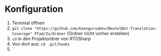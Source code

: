 # Konfiguration

1. Terminal öffnen
2. `git clone "https://github.com/KaenguruuDev/BeutelBot-Translation-Coverage" Pfad/Zu/Ordner` (Ordner nicht vorher erstellen)
3. `cd` in den Projektordner von RTOSharp
4. Von dort aus: `cd .git/hooks`
5. `` 
